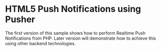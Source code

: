 # HTML5 Push Notifications using Pusher

The first version of this sample shows how to perform Realtime Push Notifications from PHP. Later version will demonstrate how to achieve this using other backend technologies.